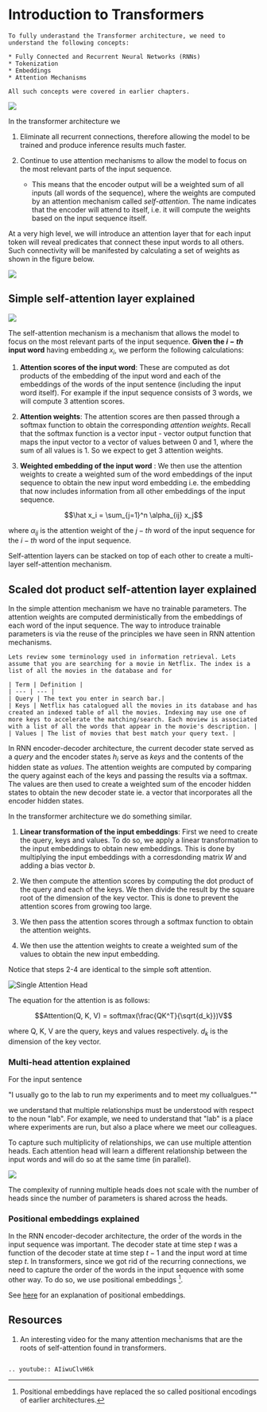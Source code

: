 # Introduction to Transformers

```{admonition} Note
To fully underastand the Transformer architecture, we need to understand the following concepts:

* Fully Connected and Recurrent Neural Networks (RNNs)
* Tokenization
* Embeddings
* Attention Mechanisms

All such concepts were covered in earlier chapters. 

```

![](images/transformer-architecture.png)

In the transformer architecture we 

1. Eliminate all recurrent connections, therefore allowing the model to be trained and produce inference results much faster.

2. Continue to use attention mechanisms to allow the model to focus on the most relevant parts of the input sequence. 
    * This means that the encoder output will be a weighted sum of all inputs (all words of the sequence), where the weights are computed by an attention mechanism called _self-attention_. The name indicates that the encoder will attend to itself, i.e. it will compute the weights based on the input sequence itself.

At a very high level, we will introduce an attention layer that for each input token will reveal predicates that connect these input words to all others. Such connectivity will be manifested by calculating a set of weights  as shown in the figure below. 

![](images/self-attention-visualization.png)

## Simple self-attention layer explained 

![](images/self-attention-simple.png)

The self-attention mechanism is a mechanism that allows the model to focus on the most relevant parts of the input sequence. **Given the $i-th$ input word** having embedding $x_i$, we perform the following calculations:   

1. **Attention scores of the input word**: These are computed as dot products of the embedding of the input word and each of the embeddings of the words of the input sentence (including the input word itself). For example if the input sequence consists of 3 words, we will compute 3 attention scores.

2. **Attention weights**: The attention scores are then passed through a softmax function to obtain the corresponding _attention weights_.  Recall that the softmax function is a vector input - vector output function that maps the input vector to a vector of values between 0 and 1, where the sum of all values is 1. So we expect to get 3 attention weights. 

3. **Weighted embedding of the input word** : We then use the  attention weights to create a weighted sum of the word embeddings of the input sequence to obtain the new input word embedding i.e. the embedding that now includes information from all other embeddings of the input sequence.

$$\hat x_i = \sum_{j=1}^n \alpha_{ij} x_j$$

where $\alpha_{ij}$ is the attention weight of the $j-th$ word of the input sequence for the $i-th$ word of the input sequence.

Self-attention layers can be stacked on top of each other to create a multi-layer self-attention mechanism.

## Scaled dot product self-attention layer explained 

In the simple attention mechanism we have no trainable parameters. The attention weights are computed derministically from the embeddings of each word of the input sequence. The way to introduce trainable parameters is via the reuse of the principles we have seen in RNN attention mechanisms.

```{admonition} Information Retrieval
Lets review some terminology used in information retrieval. Lets assume that you are searching for a movie in Netflix. The index is a list of all the movies in the database and for 

| Term | Definition |
| --- | --- |
| Query | The text you enter in search bar.|
| Keys | Netflix has catalogued all the movies in its database and has created an indexed table of all the movies. Indexing may use one of more keys to accelerate the matching/search. Each moview is associated with a list of all the words that appear in the movie's description. |
| Values | The list of movies that best match your query text. |

```
In RNN encoder-decoder architecture, the current decoder state served as a _query_  and the encoder states $h_i$ serve as _keys_ and the contents of the hidden state as _values_. The attention weights are computed by comparing the query against each of the keys and passing the results via a softmax. The values are then used to create a weighted sum of the encoder hidden states to obtain the new decoder state ie. a vector that incorporates all the encoder hidden states.

In the transformer architecture we do something similar. 

 
1. **Linear transformation of the input embeddings**:  First we need to create the query, keys and values. To do so, we apply a linear transformation to the input embeddings to obtain new embeddings. This is done by multiplying the input embeddings with a corresdonding matrix $W$ and adding a bias vector $b$.

2. We then compute the attention scores by computing the dot product of the query and each of the keys.  We then divide the result by the square root of the dimension of the key vector. This is done to prevent the attention scores from growing too large.

3. We then pass the attention scores through a softmax function to obtain the attention weights.

4. We then use the attention weights to create a weighted sum of the values to obtain the new input embedding.

Notice that steps 2-4 are identical to the simple soft attention.  

![Single Attention Head](images/scaled-dot-product-self-attention.png)

The equation for the attention  is as follows:

$$Attention(Q, K, V) = softmax(\frac{QK^T}{\sqrt{d_k}})V$$

where Q, K, V are the query, keys and values respectively. $d_k$ is the dimension of the key vector.


### Multi-head attention explained

For the input sentence 

"I usually go to the lab to run my experiments and to meet my collualgues.""

we understand that multiple relationships must be understood with respect to the noun "lab". For example, we need to understand that "lab" is a place where experiments are run, but also a place where we meet our colleagues.

To capture such multiplicity of relationships, we can use multiple attention heads. Each attention head will learn a different relationship between the input words and will do so at the same time (in parallel).

![](images/multi-head-attention.png)

The complexity of running multiple heads does not scale with the number of heads since the number of parameters is shared across the heads.

### Positional embeddings explained

In the RNN encoder-decoder architecture, the order of the words in the input sequence was important. The decoder state at time step $t$ was a function of the decoder state at time step $t-1$ and the input word at time step $t$. In transformers, since we got rid of the recurring connections, we need to capture the order of the words in the input sequence with some other way. To do so, we use positional embeddings [^1]. 

See [here](https://theaisummer.com/positional-embeddings/) for an explanation of positional embeddings.


[^1]: Positional embeddings have replaced the so called positional encodings of earlier architectures. 



## Resources

1. An interesting video for the many attention mechanisms that are the roots of self-attention found in transformers. 

```{eval-rst}

.. youtube:: AIiwuClvH6k

```
